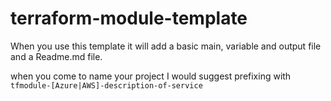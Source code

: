 # terraform-module-template
When you use this template it will add a basic main, variable and output file and a Readme.md file.

when you come to name your project I would suggest prefixing with `tfmodule-[Azure|AWS]-description-of-service`

